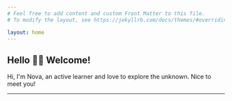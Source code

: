 ```yaml
---
# Feel free to add content and custom Front Matter to this file.
# To modify the layout, see https://jekyllrb.com/docs/themes/#overriding-theme-defaults

layout: home
---
```


## Hello 👋🏻 Welcome!

Hi, I'm Nova, an active learner and love to explore the unknown. Nice to meet you!  

--------------
